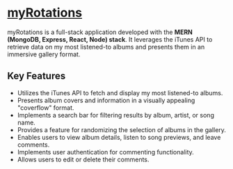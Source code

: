 # [myRotations](https://my-rotations-api.vercel.app/)
myRotations is a full-stack application developed with the **MERN (MongoDB, Express, React, Node) stack**. It leverages the iTunes API to retrieve data on my most listened-to albums and presents them in an immersive gallery format.

## Key Features

- Utilizes the iTunes API to fetch and display my most listened-to albums.
- Presents album covers and information in a visually appealing "coverflow" format.
- Implements a search bar for filtering results by album, artist, or song name.
- Provides a feature for randomizing the selection of albums in the gallery.
- Enables users to view album details, listen to song previews, and leave comments.
- Implements user authentication for commenting functionality.
- Allows users to edit or delete their comments.

